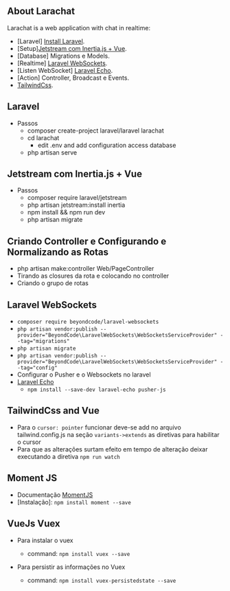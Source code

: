 ## About Larachat

Larachat is a web application with chat in realtime:

- [Laravel] [Install Laravel](https://laravel.com/docs).
- [Setup][Jetstream com Inertia.js + Vue](https://jetstream.laravel.com/2.x/installation.html).
- [Database] Migrations e Models.
- [Realtime] [Laravel WebSockets](https://beyondco.de/docs/laravel-websockets/getting-started/introduction).
- [Listen WebSocket] [Laravel Echo](https://laravel.com/docs/8.x/broadcasting#receiving-broadcasts).
- [Action] Controller, Broadcast e Events.
- [TailwindCss](https://tailwindcss.com/docs).

## Laravel

- Passos
    - composer create-project laravel/laravel larachat
    - cd larachat
        - edit .env and add configuration access database 
    - php artisan serve

## Jetstream com Inertia.js + Vue

- Passos
    - composer require laravel/jetstream
    - php artisan jetstream:install inertia
    - npm install && npm run dev
    - php artisan migrate

## Criando Controller e Configurando e Normalizando as Rotas 

- php artisan make:controller Web/PageController
- Tirando as closures da rota e colocando no controller
- Criando o grupo de rotas

## Laravel WebSockets

- `composer require beyondcode/laravel-websockets`
- `php artisan vendor:publish --provider="BeyondCode\LaravelWebSockets\WebSocketsServiceProvider" --tag="migrations"`
- `php artisan migrate`
- `php artisan vendor:publish --provider="BeyondCode\LaravelWebSockets\WebSocketsServiceProvider" --tag="config"`
- Configurar o Pusher e o Websockets no laravel 
- [Laravel Echo](https://laravel.com/docs/8.x/broadcasting#receiving-broadcasts)
  - `npm install --save-dev laravel-echo pusher-js`


## TailwindCss and Vue

- Para o `cursor: pointer` funcionar deve-se add no arquivo tailwind.config.js na seção `variants->extends` as diretivas
para habilitar o cursor
- Para que as alterações surtam efeito em tempo de alteração deixar executando a diretiva `npm run watch`

## Moment JS

- Documentação [MomentJS](https://momentjs.com/)
- [Instalação]: `npm install moment --save`

## VueJs Vuex

- Para instalar o vuex
  - command: `npm install vuex --save`

- Para persistir as informações no Vuex
  - command: `npm install vuex-persistedstate --save`